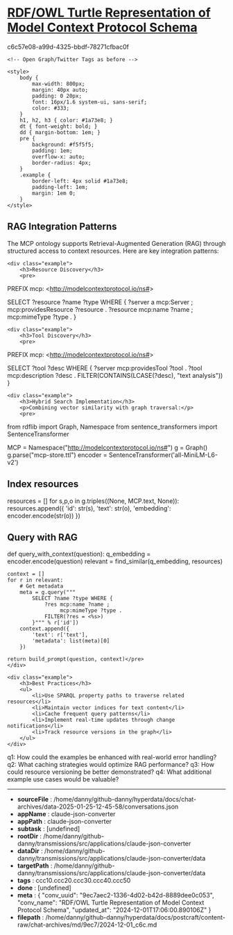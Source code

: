 # [RDF/OWL Turtle Representation of Model Context Protocol Schema](https://claude.ai/chat/9ec7aec2-1336-4d02-b42d-8889dee0c053)

c6c57e08-a99d-4325-bbdf-78271cfbac0f

 <antArtifact identifier="mcp-namespace-html" type="text/html" title="MCP Namespace Document with Examples">
<!DOCTYPE html>
<html lang="en">
<head>
    <meta charset="utf-8">
    <title>Model Context Protocol Ontology Specification</title>
    <meta name="description" content="Formal vocabulary for describing interactions between AI language models and external context providers. Defines core concepts for resources, tools, prompts and messaging.">
    <meta name="viewport" content="width=device-width, initial-scale=1">
    
    <!-- Open Graph/Twitter Tags as before -->
    
    <style>
        body { 
            max-width: 800px;
            margin: 40px auto;
            padding: 0 20px;
            font: 16px/1.6 system-ui, sans-serif;
            color: #333;
        }
        h1, h2, h3 { color: #1a73e8; }
        dt { font-weight: bold; }
        dd { margin-bottom: 1em; }
        pre {
            background: #f5f5f5;
            padding: 1em;
            overflow-x: auto;
            border-radius: 4px;
        }
        .example {
            border-left: 4px solid #1a73e8;
            padding-left: 1em;
            margin: 1em 0;
        }
    </style>
</head>

<!-- Previous sections remain the same until after Properties section -->

<section id="rag-integration">
    <h2>RAG Integration Patterns</h2>
    <p>The MCP ontology supports Retrieval-Augmented Generation (RAG) through structured access to context resources. Here are key integration patterns:</p>

    <div class="example">
        <h3>Resource Discovery</h3>
        <pre>
PREFIX mcp: &lt;http://modelcontextprotocol.io/ns#&gt;

SELECT ?resource ?name ?type WHERE {
  ?server a mcp:Server ;
          mcp:providesResource ?resource .
  ?resource mcp:name ?name ;
           mcp:mimeType ?type .
}</pre>
    </div>

    <div class="example">
        <h3>Tool Discovery</h3>
        <pre>
PREFIX mcp: &lt;http://modelcontextprotocol.io/ns#&gt;

SELECT ?tool ?desc WHERE {
  ?server mcp:providesTool ?tool .
  ?tool mcp:description ?desc .
  FILTER(CONTAINS(LCASE(?desc), "text analysis"))
}</pre>
    </div>

    <div class="example">
        <h3>Hybrid Search Implementation</h3>
        <p>Combining vector similarity with graph traversal:</p>
        <pre>
from rdflib import Graph, Namespace
from sentence_transformers import SentenceTransformer

MCP = Namespace("http://modelcontextprotocol.io/ns#")
g = Graph()
g.parse("mcp-store.ttl")
encoder = SentenceTransformer('all-MiniLM-L6-v2')

# Index resources
resources = []
for s,p,o in g.triples((None, MCP.text, None)):
    resources.append({
        'id': str(s),
        'text': str(o),
        'embedding': encoder.encode(str(o))
    })

# Query with RAG
def query_with_context(question):
    q_embedding = encoder.encode(question)
    relevant = find_similar(q_embedding, resources)
    
    context = []
    for r in relevant:
        # Get metadata
        meta = g.query("""
            SELECT ?name ?type WHERE {
                ?res mcp:name ?name ;
                     mcp:mimeType ?type .
                FILTER(?res = <%s>)
            }""" % r['id'])
        context.append({
            'text': r['text'],
            'metadata': list(meta)[0]
        })
    
    return build_prompt(question, context)</pre>
    </div>

    <div class="example">
        <h3>Best Practices</h3>
        <ul>
            <li>Use SPARQL property paths to traverse related resources</li>
            <li>Maintain vector indices for text content</li>
            <li>Cache frequent query patterns</li>
            <li>Implement real-time updates through change notifications</li>
            <li>Track resource versions in the graph</li>
        </ul>
    </div>
</section>

<!-- Rest of document remains the same -->

</body>
</html>
</antArtifact>

q1: How could the examples be enhanced with real-world error handling?
q2: What caching strategies would optimize RAG performance?
q3: How could resource versioning be better demonstrated?
q4: What additional example use cases would be valuable?

---

* **sourceFile** : /home/danny/github-danny/hyperdata/docs/chat-archives/data-2025-01-25-12-45-58/conversations.json
* **appName** : claude-json-converter
* **appPath** : claude-json-converter
* **subtask** : [undefined]
* **rootDir** : /home/danny/github-danny/transmissions/src/applications/claude-json-converter
* **dataDir** : /home/danny/github-danny/transmissions/src/applications/claude-json-converter/data
* **targetPath** : /home/danny/github-danny/transmissions/src/applications/claude-json-converter/data
* **tags** : ccc10.ccc20.ccc30.ccc40.ccc50
* **done** : [undefined]
* **meta** : {
  "conv_uuid": "9ec7aec2-1336-4d02-b42d-8889dee0c053",
  "conv_name": "RDF/OWL Turtle Representation of Model Context Protocol Schema",
  "updated_at": "2024-12-01T17:06:00.890106Z"
}
* **filepath** : /home/danny/github-danny/hyperdata/docs/postcraft/content-raw/chat-archives/md/9ec7/2024-12-01_c6c.md